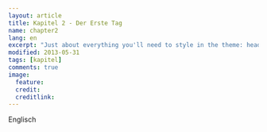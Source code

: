 ```yaml
---
layout: article
title: Kapitel 2 - Der Erste Tag
name: chapter2
lang: en
excerpt: "Just about everything you'll need to style in the theme: headings, paragraphs, blockquotes, tables, code blocks, and more."
modified: 2013-05-31
tags: [kapitel]
comments: true
image:
  feature: 
  credit: 
  creditlink: 
---
```


Englisch
